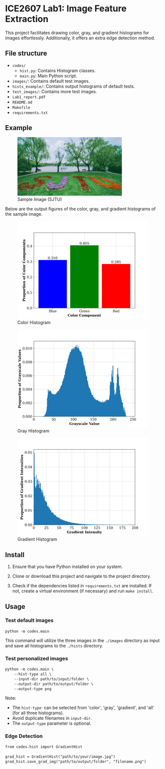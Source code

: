 # ICE2607 Lab1: Image Feature Extraction

This project facilitates drawing color, gray, and gradient histograms for images effortlessly. Additionally, it offers an extra edge detection method.

## File structure

- `codes/`
    - `hist.py`: Contains Histogram classes.
    - `main.py`: Main Python script.
- `images/`: Contains default test images.
- `hists_example/`: Contains output histograms of default tests.
- `test_images/`: Contains more test images.
- `Lab1_report.pdf`
- `README.md`
- `Makefile`
- `requirements.txt`

## Example

<link rel="stylesheet" type="text/css" href="styles.css">

<div class="figure-container">
    <figure>
        <img src="images/img1.jpg" alt="Description of the image" style="max-height: 80%; max-width: 80%;">
        <figcaption>Sample Image (SJTU)</figcaption>
    </figure>
</div>

Below are the output figures of the color, gray, and gradient histograms of the sample image.

<div class="image-container">
    <figure>
        <img src="hists_example/color/img1.png" alt="Description of the image" style="max-height: 100%; max-width: 100%;">
        <figcaption>Color Histogram</figcaption>
    </figure>
    <figure>
        <img src="hists_example/gray/img1.png" alt="Description of the image" style="max-height: 100%; max-width: 100%;">
        <figcaption>Gray Histogram</figcaption>
    </figure>
    <figure>
        <img src="hists_example/gradient/img1.png" alt="Description of the image" style="max-height: 100%; max-width: 100%;">
        <figcaption>Gradient Histogram</figcaption>
    </figure>
</div>

## Install

1. Ensure that you have Python installed on your system.

2. Clone or download this project and navigate to the project directory.

3. Check if the dependencies listed in `requirements.txt` are installed. If not, create a virtual environment (if necessary) and run `make install`.

## Usage

### Test default images
```
python -m codes.main
```

This command will utilize the three images in the `./images` directory as input and save all histograms to the `./hists` directory.

### Test personalized images
```
python -m codes.main \
    --hist-type all \
    --input-dir path/to/input/folder \
    --output-dir path/to/output/folder \
    --output-type png
```

Note: 
- The  `hist-type`· can be selected from 'color', 'gray', 'gradient', and 'all' (for all three histograms). 
- Avoid duplicate filenames in `input-dir`.
- The `output-type` parameter is optional.

### Edge Detection
```
from codes.hist import GradientHist

grad_hist = GradientHist("path/to/your/image.jpg")
grad_hist.save_grad_img("path/to/output/folder", "filename.png")
```